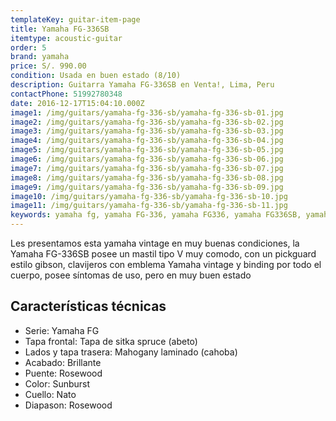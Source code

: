 ```yaml
---
templateKey: guitar-item-page
title: Yamaha FG-336SB
itemtype: acoustic-guitar
order: 5
brand: yamaha
price: S/. 990.00
condition: Usada en buen estado (8/10)
description: Guitarra Yamaha FG-336SB en Venta!, Lima, Peru
contactPhone: 51992780348
date: 2016-12-17T15:04:10.000Z
image1: /img/guitars/yamaha-fg-336-sb/yamaha-fg-336-sb-01.jpg
image2: /img/guitars/yamaha-fg-336-sb/yamaha-fg-336-sb-02.jpg
image3: /img/guitars/yamaha-fg-336-sb/yamaha-fg-336-sb-03.jpg
image4: /img/guitars/yamaha-fg-336-sb/yamaha-fg-336-sb-04.jpg
image5: /img/guitars/yamaha-fg-336-sb/yamaha-fg-336-sb-05.jpg
image6: /img/guitars/yamaha-fg-336-sb/yamaha-fg-336-sb-06.jpg
image7: /img/guitars/yamaha-fg-336-sb/yamaha-fg-336-sb-07.jpg
image8: /img/guitars/yamaha-fg-336-sb/yamaha-fg-336-sb-08.jpg
image9: /img/guitars/yamaha-fg-336-sb/yamaha-fg-336-sb-09.jpg
image10: /img/guitars/yamaha-fg-336-sb/yamaha-fg-336-sb-10.jpg
image11: /img/guitars/yamaha-fg-336-sb/yamaha-fg-336-sb-11.jpg
keywords: yamaha fg, yamaha FG-336, yamaha FG336, yamaha FG336SB, yamaha fs
---
```


Les presentamos esta yamaha vintage en muy buenas condiciones, la Yamaha FG-336SB posee un mastil tipo V muy comodo, con un pickguard estilo gibson, clavijeros con emblema Yamaha vintage y binding por todo el cuerpo, posee síntomas de uso, pero en muy buen estado

## Características técnicas

* Serie: Yamaha FG
* Tapa frontal: Tapa de sitka spruce (abeto)
* Lados y tapa trasera: Mahogany laminado (cahoba)
* Acabado: Brillante
* Puente: Rosewood
* Color: Sunburst
* Cuello: Nato
* Diapason: Rosewood
